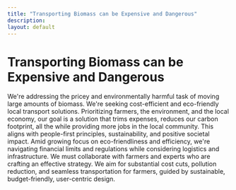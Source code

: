 ```yaml
---
title: "Transporting Biomass can be Expensive and Dangerous"
description: ‎
layout: default
---
```


# Transporting Biomass can be Expensive and Dangerous
We're addressing the pricey and environmentally harmful task of moving large amounts of biomass. We're seeking cost-efficient and eco-friendly local transport solutions. Prioritizing farmers, the environment, and the local economy, our goal is a solution that trims expenses, reduces our carbon footprint, all the while providing more jobs in the local community. This aligns with people-first principles, sustainability, and positive societal impact. Amid growing focus on eco-friendliness and efficiency, we're navigating financial limits and regulations while considering logistics and infrastructure. We must collaborate with farmers and experts who are crafting an effective strategy. We aim for substantial cost cuts, pollution reduction, and seamless transportation for farmers, guided by sustainable, budget-friendly, user-centric design.
